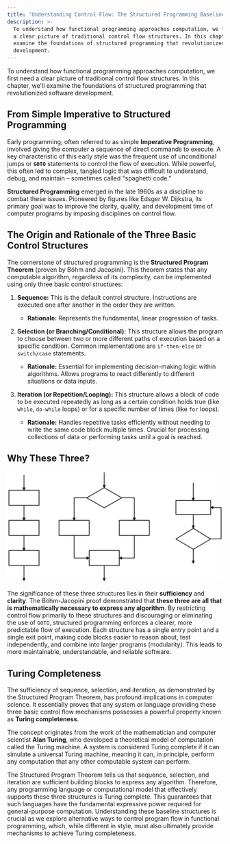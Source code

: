 ```yaml
---
title: 'Understanding Control Flow: The Structured Programming Baseline'
description: >-
  To understand how functional programming approaches computation, we first need
  a clear picture of traditional control flow structures. In this chapter, we'll
  examine the foundations of structured programming that revolutionized software
  development.
---
```

To understand how functional programming approaches computation, we first need a clear picture of traditional control flow structures. In this chapter, we'll examine the foundations of structured programming that revolutionized software development.

## From Simple Imperative to Structured Programming

Early programming, often referred to as simple **Imperative Programming**, involved giving the computer a sequence of direct commands to execute. A key characteristic of this early style was the frequent use of unconditional jumps or **`GOTO`** statements to control the flow of execution. While powerful, this often led to complex, tangled logic that was difficult to understand, debug, and maintain – sometimes called "spaghetti code."

**Structured Programming** emerged in the late 1960s as a discipline to combat these issues. Pioneered by figures like Edsger W. Dijkstra, its primary goal was to improve the clarity, quality, and development time of computer programs by imposing disciplines on control flow.

## The Origin and Rationale of the Three Basic Control Structures

The cornerstone of structured programming is the **Structured Program Theorem** (proven by Böhm and Jacopini). This theorem states that any computable algorithm, regardless of its complexity, can be implemented using only three basic control structures:

1.  **Sequence:** This is the default control structure. Instructions are executed one after another in the order they are written.

    -   **Rationale:** Represents the fundamental, linear progression of tasks.

2.  **Selection (or Branching/Conditional):** This structure allows the program to choose between two or more different paths of execution based on a specific condition. Common implementations are `if-then-else` or `switch/case` statements.

    -   **Rationale:** Essential for implementing decision-making logic within algorithms. Allows programs to react differently to different situations or data inputs.

3.  **Iteration (or Repetition/Looping):** This structure allows a block of code to be executed repeatedly as long as a certain condition holds true (like `while`, `do-while` loops) or for a specific number of times (like `for` loops).

    -   **Rationale:** Handles repetitive tasks efficiently without needing to write the same code block multiple times. Crucial for processing collections of data or performing tasks until a goal is reached.

## Why These Three?

![Image of Sequence, Selection, Iteration flowchart symbols](https://raw.githubusercontent.com/ken-okabe/web-images5/main/img_1744474477850.png)

The significance of these three structures lies in their **sufficiency** and **clarity**. The Böhm-Jacopini proof demonstrated that **these three are all that is mathematically necessary to express any algorithm**. By restricting control flow primarily to these structures and discouraging or eliminating the use of `GOTO`, structured programming enforces a clearer, more predictable flow of execution. Each structure has a single entry point and a single exit point, making code blocks easier to reason about, test independently, and combine into larger programs (modularity). This leads to more maintainable, understandable, and reliable software.

## Turing Completeness

The sufficiency of sequence, selection, and iteration, as demonstrated by the Structured Program Theorem, has profound implications in computer science. It essentially proves that any system or language providing these three basic control flow mechanisms possesses a powerful property known as **Turing completeness**.

The concept originates from the work of the mathematician and computer scientist **Alan Turing**, who developed a theoretical model of computation called the Turing machine. A system is considered Turing complete if it can simulate a universal Turing machine, meaning it can, in principle, perform any computation that any other computable system can perform.

The Structured Program Theorem tells us that sequence, selection, and iteration are sufficient building blocks to express any algorithm. Therefore, any programming language or computational model that effectively supports these three structures is Turing complete. This guarantees that such languages have the fundamental expressive power required for general-purpose computation. Understanding these baseline structures is crucial as we explore alternative ways to control program flow in functional programming, which, while different in style, must also ultimately provide mechanisms to achieve Turing completeness.
